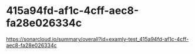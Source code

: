 # 415a94fd-af1c-4cff-aec8-fa28e026334c
https://sonarcloud.io/summary/overall?id=examly-test_415a94fd-af1c-4cff-aec8-fa28e026334c
